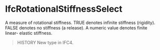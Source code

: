 IfcRotationalStiffnessSelect
============================
A measure of rotational stiffness. TRUE denotes infinite stiffness (rigidity).
FALSE denotes no stiffness (a release). A numeric value denotes finite linear-
elastic stiffness.  
  
> HISTORY  New type in IFC4.  


